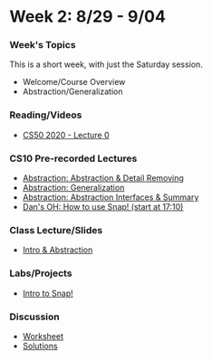 # Week 2: 8/29 - 9/04



### Week's Topics

This is a short week, with just the Saturday session.

* Welcome/Course Overview
* Abstraction/Generalization

### Reading/Videos

* [CS50 2020 - Lecture 0](https://video.cs50.io/YoXxevp1WRQ?screen=mu28ADhzRQE&start=4008)

### CS10 Pre-recorded Lectures

* [Abstraction: Abstraction & Detail Removing](https://drive.google.com/drive/folders/1Yf5LTBwdzw4I_sf0l2k8sEoNxhu7wbpC)
* [Abstraction: Generalization](https://drive.google.com/drive/folders/1Yf5LTBwdzw4I_sf0l2k8sEoNxhu7wbpC)
* [Abstraction: Abstraction Interfaces & Summary](https://drive.google.com/drive/folders/1Yf5LTBwdzw4I_sf0l2k8sEoNxhu7wbpC)
* [Dan's OH: How to use Snap! \(start at 17:10\)](https://drive.google.com/drive/folders/1Yf5LTBwdzw4I_sf0l2k8sEoNxhu7wbpC)

### Class Lecture/Slides

* [Intro & Abstraction](https://docs.google.com/presentation/d/1LZraU_kle-Y6U5sHs09TH0-ZmlNPjULnXN4McnH3fHg/edit?usp=sharing)

### Labs/Projects

* [Intro to Snap!](../snap-intro/)

### Discussion

* [Worksheet](https://drive.google.com/file/d/10iX8zbsK3Y6Z7jhhnVP7Rls50ZAFAQU7/view?usp=sharing)
* [Solutions](https://drive.google.com/file/d/1daQy9HFkUH6j5okeIGfQRxNu4iFPFGSw/view?usp=sharing)

